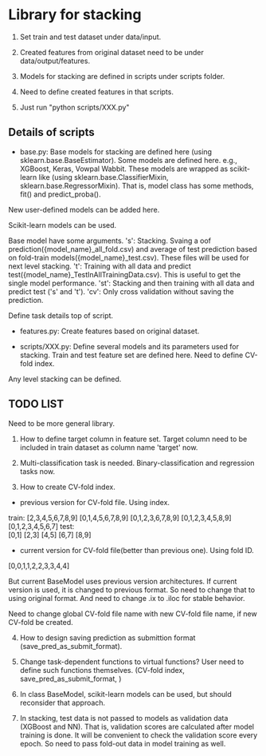 # Library for stacking

1. Set train and test dataset under data/input.

2. Created features from original dataset need to be under data/output/features.

3. Models for stacking are defined in scripts under scripts folder.

4. Need to define created features in that scripts.

5. Just run "python scripts/XXX.py"

## Details of scripts

* base.py: 
Base models for stacking are defined here (using sklearn.base.BaseEstimator).
Some models are defined here. e.g., XGBoost, Keras, Vowpal Wabbit.
These models are wrapped as scikit-learn like (using sklearn.base.ClassifierMixin, sklearn.base.RegressorMixin).
That is, model class has some methods, fit() and predict_proba().

New user-defined models can be added here.

Scikit-learn models can be used.

Base model have some arguments.
's': Stacking. Svaing a oof prediction({model_name}_all_fold.csv) and average of test prediction based on fold-train models({model_name}_test.csv). These files will be used for next level stacking.
't': Training with all data and predict test({model_name}_TestInAllTrainingData.csv). This is useful to get the single model performance.
'st': Stacking and then training with all data and predict test ('s' and 't').
'cv': Only cross validation without saving the prediction.

Define task details top of script.


* features.py:
Create features based on original dataset.

* scripts/XXX.py:
Define several models and its parameters used for stacking.
Train and test feature set are defined here.
Need to define CV-fold index.

Any level stacking can be defined.



## TODO LIST

Need to be more general library.

1. How to define target column in feature set. Target column need to be included in train dataset as column name 'target' now.

2. Multi-classification task is needed. Binary-classification and regression tasks now.

3. How to create CV-fold index.
* previous version for CV-fold file. Using index.


train: 
[2,3,4,5,6,7,8,9]
[0,1,4,5,6,7,8,9]
[0,1,2,3,6,7,8,9]
[0,1,2,3,4,5,8,9]
[0,1,2,3,4,5,6,7]
test:  
[0,1]
[2,3]
[4,5]
[6,7]
[8,9]
     
* current version for CV-fold file(better than previous one). Using fold ID.


[0,0,1,1,2,2,3,3,4,4]

But current BaseModel uses previous version architectures. 
If current version is used, it is changed to previous format.
So need to change that to using original format.
And need to change .ix to .iloc for stable behavior.

Need to change global CV-fold file name with new CV-fold file name, if new CV-fold be created.


4. How to design saving prediction as submittion format (save_pred_as_submit_format).

5. Change task-dependent functions to virtual functions? User need to define such functions themselves. (CV-fold index, save_pred_as_submit_format, )

6. In class BaseModel, scikit-learn models can be used, but should reconsider that approach.

7. In stacking, test data is not passed to models as validation data (XGBoost and NN). That is, validation scores are calculated after model training is done. It will be convenient to check the validation score every epoch. So need to pass fold-out data in model training as well.


